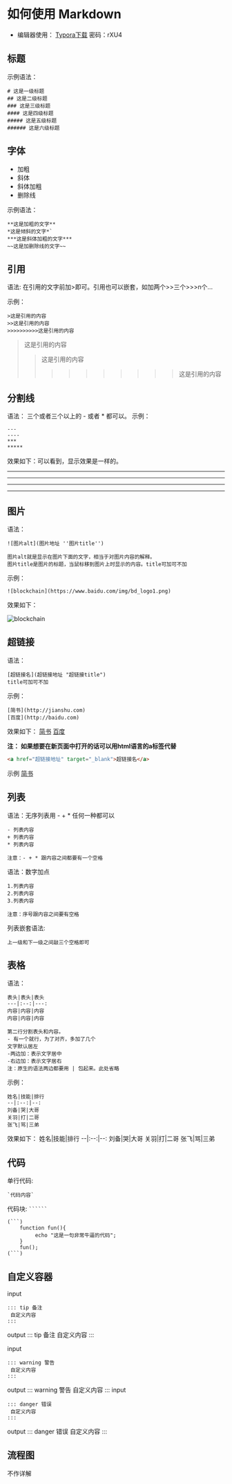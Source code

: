 # 如何使用 Markdown
- 编辑器使用： [Typora下载](https://share.weiyun.com/5VcB7X2) 密码：rXU4

## 标题
示例语法：

```
# 这是一级标题
## 这是二级标题
### 这是三级标题
#### 这是四级标题
##### 这是五级标题
###### 这是六级标题
```
## 字体
- 加粗
- 斜体
- 斜体加粗
- 删除线

示例语法：  
```
**这是加粗的文字**
*这是倾斜的文字*`
***这是斜体加粗的文字***
~~这是加删除线的文字~~
```

## 引用
语法: 在引用的文字前加>即可。引用也可以嵌套，如加两个>>三个>>>n个...

示例：
```
>这是引用的内容
>>这是引用的内容
>>>>>>>>>>这是引用的内容
```
>这是引用的内容
>>这是引用的内容
>>>>>>>>>>这是引用的内容


## 分割线
语法： 三个或者三个以上的 - 或者 * 都可以。
示例：
```
---
----
***
*****
```
效果如下：可以看到，显示效果是一样的。

---
----
***
*****


## 图片
语法：
```
![图片alt](图片地址 ''图片title'')

图片alt就是显示在图片下面的文字，相当于对图片内容的解释。
图片title是图片的标题，当鼠标移到图片上时显示的内容。title可加可不加
```
示例：
```
![blockchain](https://www.baidu.com/img/bd_logo1.png)
```
效果如下：

![blockchain](https://www.baidu.com/img/bd_logo1.png)

## 超链接
语法：
```
[超链接名](超链接地址 "超链接title")
title可加可不加
```
示例：
```
[简书](http://jianshu.com)
[百度](http://baidu.com)
```
效果如下：
[简书](http://jianshu.com)
[百度](http://baidu.com)

**注： 如果想要在新页面中打开的话可以用html语言的a标签代替**
``` html
<a href="超链接地址" target="_blank">超链接名</a>
```

示例
<a href="https://www.jianshu.com/" target="_blank">简书</a>

## 列表
语法：无序列表用 - + * 任何一种都可以
```
- 列表内容
+ 列表内容
* 列表内容

注意：- + * 跟内容之间都要有一个空格
```
语法：数字加点
```
1.列表内容
2.列表内容
3.列表内容

注意：序号跟内容之间要有空格
```
列表嵌套语法: 
```
上一级和下一级之间敲三个空格即可
```
## 表格
语法：
```
表头|表头|表头
---|:--:|---:
内容|内容|内容
内容|内容|内容

第二行分割表头和内容。
- 有一个就行，为了对齐，多加了几个
文字默认居左
-两边加：表示文字居中
-右边加：表示文字居右
注：原生的语法两边都要用 | 包起来。此处省略
```
示例：
```
姓名|技能|排行
--|:--:|--:
刘备|哭|大哥
关羽|打|二哥
张飞|骂|三弟
```

效果如下：
姓名|技能|排行
--|:--:|--:
刘备|哭|大哥
关羽|打|二哥
张飞|骂|三弟

## 代码
单行代码:
```
`代码内容`
```

代码块: ``` ``````  ```

```
(```)
    function fun(){
         echo "这是一句非常牛逼的代码";
    }
    fun();
(```)
```

## 自定义容器
input
```
::: tip 备注
 自定义内容
:::
```
output
::: tip 备注
 自定义内容
:::

input
```
::: warning 警告
 自定义内容
:::
```
output
::: warning 警告
 自定义内容
:::
input
```
::: danger 错误
 自定义内容
:::
```
output
::: danger 错误
 自定义内容
:::

## 流程图
不作详解
